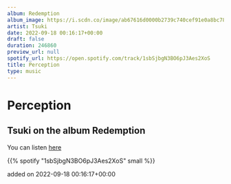 ```yaml
---
album: Redemption
album_image: https://i.scdn.co/image/ab67616d0000b2739c740cef91e0a8bc78bab3d4
artist: Tsuki
date: 2022-09-18 00:16:17+00:00
draft: false
duration: 246860
preview_url: null
spotify_url: https://open.spotify.com/track/1sbSjbgN3BO6pJ3Aes2XoS
title: Perception
type: music
---
```



# Perception

## Tsuki on the album Redemption

You can listen [here](https://open.spotify.com/track/1sbSjbgN3BO6pJ3Aes2XoS)

{{% spotify "1sbSjbgN3BO6pJ3Aes2XoS" small %}}

added on 2022-09-18 00:16:17+00:00